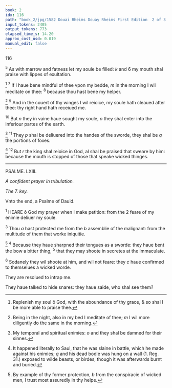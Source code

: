 ```yaml
---
book: 2
idx: 116
path: "book_2/jpg/1582 Douai Rheims Douay Rheims First Edition  2 of 3 1610 Old Testament.pdf-116.jpg"
input_tokens: 2405
output_tokens: 773
elapsed_time_s: 14.20
approx_cost_usd: 0.019
manual_edit: false
---
```

116

<sup>5</sup> As with marrow and fatness let my soule be filled: *k* and 6
my mouth shal praise with lippes of exultation.

[^1] <sup>7</sup> If I haue bene mindful of thee vpon my bedde, *m* in the
morning I wil meditate on thee: <sup>8</sup> because thou hast bene
my helper.

[^2] <sup>9</sup> And in the couert of thy winges I wil reioice, my soule hath
cleaued after thee: thy right hand hath receiued me.

<sup>10</sup> But *n* they in vaine haue sought my soule, *o* they shal enter
into the inferiour partes of the earth.

[^3] <sup>11</sup> They *p* shal be deliuered into the handes of the sworde,
they shal be *q* the portions of foxes.

[^4] <sup>12</sup> But *r* the king shal reioice in God, al shal be praised that
sweare by him: because the mouth is stopped of those that
speake wicked thinges.

---

PSALME. LXIII.

*A confident prayer in tribulation.*

*The 7. key.*

Vnto the end, a Psalme of Dauid.

<sup>1</sup> HEARE ô God my prayer when I make petition: from the 2
feare of my enimie deliuer my soule.

<sup>3</sup> Thou *a* hast protected me from the *b* assemblie of the malignant: from the multitude of them that worke iniquitie.

[^5] <sup>4</sup> Because they haue sharpned their tongues as a sworde: they
haue bent the bow a bitter thing, <sup>5</sup> that they may shoote in
secretes at the immaculate.

<sup>6</sup> Sodanely they wil shoote at him, and wil not feare: they
*c* haue confirmed to themselues a wicked worde.

<aside>They are resolued to intrap me.</aside>

They haue talked to hide snares: they haue saide, who shal see
them?

[^1]: Replenish my soul ô God, with the aboundance of thy grace, & so shal I be more able to praise thee.

[^2]: Being in the night, also in my bed I meditate of thee; *m* I wil more diligently do the same in the morning.

[^3]: My temporal and spiritual enimies: *o* and they shal be damned for their sinnes.

[^4]: It happened literally to Saul, that he was slaine in battle, which he made against his enimies; *q* and his dead bodie was hung on a wall (1. Reg. 31.) exposed to wilde beasts, or birdes, though it was afterwards burnt and buried.

[^5]: By example of thy former protection, *b* from the conspiracie of wicked men, I trust most assuredly in thy helpe.